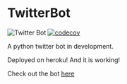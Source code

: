 # TwitterBot

![Twitter Bot](https://github.com/Saransh-cpp/TwitterBot/actions/workflows/python-app.yml/badge.svg?branch=master)
[![codecov](https://codecov.io/gh/Saransh-cpp/TwitterBot/branch/master/graph/badge.svg?token=587SVZWO8J)](https://codecov.io/gh/Saransh-cpp/TwitterBot)

A python twitter bot in development.

Deployed on heroku! And it is working!

Check out the bot [here](https://twitter.com/saranshchopra7)
